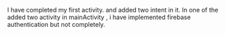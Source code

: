 I have completed my first activity.
and added two intent in it.
In one of the added two activity in mainActivity , i have implemented firebase authentication but not completely.

